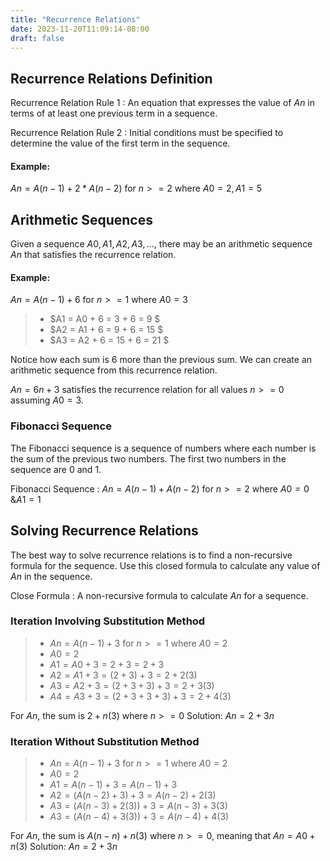 ```yaml
---
title: "Recurrence Relations"
date: 2023-11-20T11:09:14-08:00
draft: false
---
```


## Recurrence Relations Definition

Recurrence Relation Rule 1
: An equation that expresses the value of $An$ in terms of at least one previous term in a sequence.

Recurrence Relation Rule 2
: Initial conditions must be specified to determine the value of the first term in the sequence.

#### Example:

$An = A(n-1)+ 2* A(n-2)$ for $n>= 2$ where $A0=2, A1=5$

## Arithmetic Sequences

Given a sequence $A0, A1, A2, A3, ...$, there may be an arithmetic sequence $An$ that satisfies the recurrence relation.

#### Example:

$An = A(n-1) + 6$ for $n>= 1$ where $A0=3$

> - $A1 = A0 + 6 = 3 + 6 = 9 $
> - $A2 = A1 + 6 = 9 + 6 = 15 $
> - $A3 = A2 + 6 = 15 + 6 = 21 $

Notice how each sum is 6 more than the previous sum. We can create an arithmetic sequence from this recurrence relation.

$An = 6n + 3$ satisfies the recurrence relation for all values $n>= 0$ assuming $A0=3$.

### Fibonacci Sequence

The Fibonacci sequence is a sequence of numbers where each number is the sum of the previous two numbers. The first two numbers in the sequence are $0$ and $1$.

Fibonacci Sequence
: $An=A(n-1)+A(n-2)$ for $n>=2$ where $A0=0$ &$A1=1$

## Solving Recurrence Relations

The best way to solve recurrence relations is to find a non-recursive formula for the sequence. Use this closed formula to calculate any value of $An$ in the sequence.

Close Formula
: A non-recursive formula to calculate $An$ for a sequence.

### Iteration Involving Substitution Method

> - $An = A(n-1) + 3$ for $n>= 1$ where $A0=2$
> - $A0 = 2$
> - $A1 = A0 + 3 = 2 + 3 =  2+3$
> - $A2 = A1 + 3 = (2+3) + 3 = 2 + 2(3)$
> - $A3 = A2 + 3 = (2+3+3) + 3 = 2 + 3(3)$
> - $A4 = A3 + 3 = (2+3+3+3)+3 = 2+ 4(3)$

For $An$, the sum is $2 + n(3)$ where $n>=0$
Solution: $An = 2+3n$

### Iteration Without Substitution Method

> - $An = A(n-1) + 3$ for $n>= 1$ where $A0=2$
> - $A0 = 2$
> - $A1 = A(n-1) + 3 = A(n-1) + 3$
> - $A2 = (A(n-2) + 3)+3 = A(n-2) + 2(3)$
> - $A3 = (A(n-3) + 2(3))+3 = A(n-3) + 3(3)$
> - $A3 = (A(n-4) + 3(3))+3 = A(n-4) + 4(3)$

For $An$, the sum is $A(n-n) + n(3)$ where $n>=0$, meaning that $An = A0 + n(3)$
Solution: $An = 2+3n$
